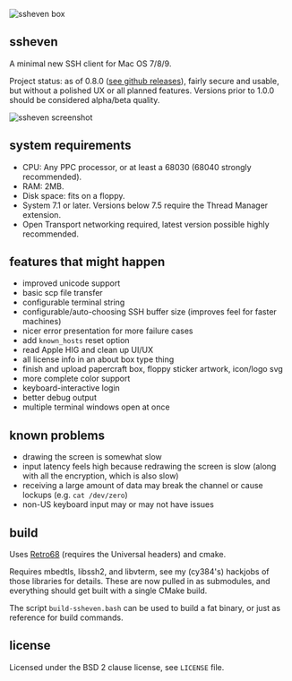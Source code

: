 ![ssheven box](http://www.cy384.com/media/img/ssheven_box_front_small.png)

ssheven
-------
A minimal new SSH client for Mac OS 7/8/9.

Project status: as of 0.8.0 ([see github releases](https://github.com/cy384/ssheven/releases)), fairly secure and usable, but without a polished UX or all planned features.  Versions prior to 1.0.0 should be considered alpha/beta quality.

![ssheven screenshot](http://www.cy384.com/media/img/ssheven-0.8.8.png)

system requirements
-------------------
* CPU: Any PPC processor, or at least a 68030 (68040 strongly recommended).
* RAM: 2MB.
* Disk space: fits on a floppy.
* System 7.1 or later. Versions below 7.5 require the Thread Manager extension.
* Open Transport networking required, latest version possible highly recommended.

features that might happen
--------------------------
* improved unicode support
* basic scp file transfer
* configurable terminal string
* configurable/auto-choosing SSH buffer size (improves feel for faster machines)
* nicer error presentation for more failure cases
* add `known_hosts` reset option
* read Apple HIG and clean up UI/UX
* all license info in an about box type thing
* finish and upload papercraft box, floppy sticker artwork, icon/logo svg
* more complete color support
* keyboard-interactive login
* better debug output
* multiple terminal windows open at once

known problems
--------------
* drawing the screen is somewhat slow
* input latency feels high because redrawing the screen is slow (along with all the encryption, which is also slow)
* receiving a large amount of data may break the channel or cause lockups (e.g. `cat /dev/zero`)
* non-US keyboard input may or may not have issues

build
-----
Uses [Retro68](https://github.com/autc04/Retro68/) (requires the Universal headers) and cmake.

Requires mbedtls, libssh2, and libvterm, see my (cy384's) hackjobs of those libraries for details.  These are now pulled in as submodules, and everything should get built with a single CMake build.

The script `build-ssheven.bash` can be used to build a fat binary, or just as reference for build commands.

license
-------
Licensed under the BSD 2 clause license, see `LICENSE` file.

